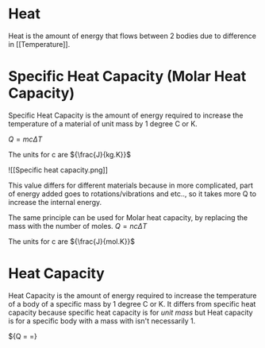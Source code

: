 # Heat
Heat is the amount of energy that flows between 2 bodies due to difference in [[Temperature]].

# Specific Heat Capacity (Molar Heat Capacity)

Specific Heat Capacity is the amount of energy required to increase the temperature of a material of unit mass by 1 degree C or K.

${Q = mc\Delta T}$

The units for c are ${\frac{J}{kg.K}}$

![[Specific heat capacity.png]]

This value differs for different materials because in more complicated, part of energy added goes to rotations/vibrations and etc.., so it takes more Q to increase the internal energy.


The same principle can be used for Molar heat capacity, by replacing the mass with the number of moles. 
${Q = nc \Delta T}$

The units for c are ${\frac{J}{mol.K}}$


# Heat Capacity
Heat Capacity is the amount of energy required to increase the temperature of a body of a specific mass by 1 degree C or K. It differs from specific heat capacity because specific heat capacity is for *unit mass* but Heat capacity is for a specific body with a mass with isn't necessarily 1.

${Q = =}
